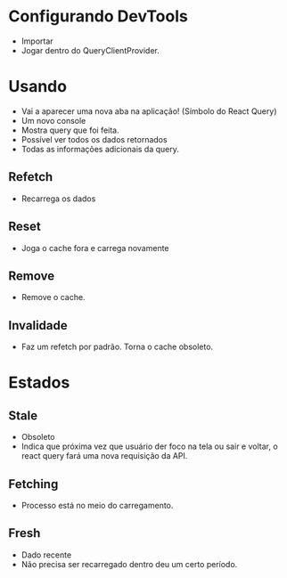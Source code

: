# Configurando DevTools

- Importar
- Jogar dentro do QueryClientProvider.

# Usando

- Vai a aparecer uma nova aba na aplicação! (Símbolo do React Query)
- Um novo console
- Mostra query que foi feita.
- Possível ver todos os dados retornados
- Todas as informações adicionais da query.

## Refetch

- Recarrega os dados

## Reset

- Joga o cache fora e carrega novamente

## Remove

- Remove o cache.

## Invalidade

- Faz um refetch por padrão. Torna o cache obsoleto.

# Estados

## Stale

- Obsoleto
- Indica que próxima vez que usuário der foco na tela ou sair e voltar, o react query fará uma nova requisição da API.

## Fetching

- Processo está no meio do carregamento.

## Fresh

- Dado recente
- Não precisa ser recarregado dentro deu um certo período.

##